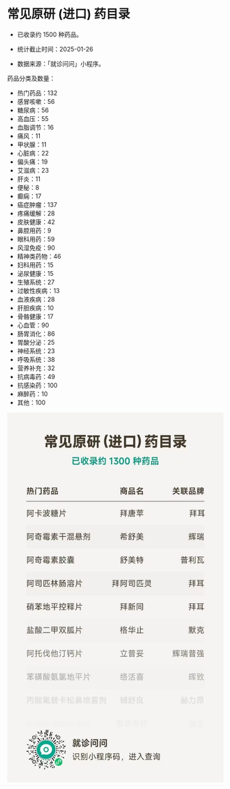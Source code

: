 # 常见原研 (进口) 药目录

- 已收录约 1500 种药品。

- 统计截止时间：2025-01-26

- 数据来源：「就诊问问」小程序。

药品分类及数量：

- 热门药品：132
- 感冒咳嗽：56
- 糖尿病：56
- 高血压：55
- 血脂调节：16
- 痛风：11
- 甲状腺：11
- 心脏病：22
- 偏头痛：19
- 艾滋病：23
- 肝炎：11
- 便秘：8
- 癫痫：17
- 癌症肿瘤：137
- 疼痛缓解：28
- 皮肤健康：42
- 鼻腔用药：9
- 眼科用药：59
- 风湿免疫：90
- 精神类药物：46
- 妇科用药：15
- 泌尿健康：15
- 生殖系统：27
- 过敏性疾病：13
- 血液疾病：28
- 肝胆疾病：10
- 骨骼健康：17
- 心血管：90
- 肠胃消化：86
- 胃酸分泌：25
- 神经系统：23
- 呼吸系统：38
- 营养补充：32
- 抗病毒药：49
- 抗感染药：100
- 麻醉药：10
- 其他：100

![](./cover.jpg)